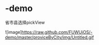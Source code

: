 # -demo
省市县选择pickView

![image]https://raw.github.com/FUWUiOS/-demo/master/proviceByCity/img/Untitled.gif
